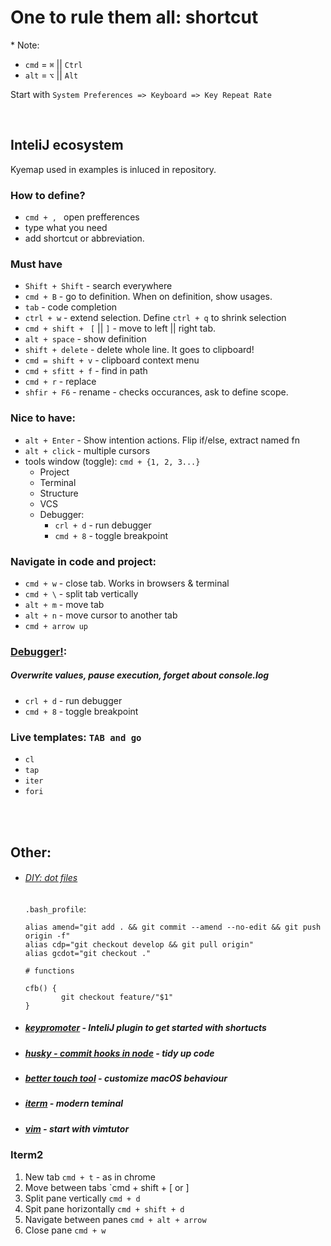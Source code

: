 # One to rule them all: shortcut

\* Note: 

- `cmd` = `⌘` || `Ctrl` 
- `alt` = `⌥` || `Alt`


Start with `System Preferences => Keyboard => Key Repeat Rate`



<br/>

##  InteliJ ecosystem

Kyemap used in examples is inluced in repository.

### How to define?
- `cmd + , ` open prefferences
- type what you need
- add shortcut or abbreviation.


### Must have
- `Shift + Shift` - search everywhere
- `cmd + B` - go to definition. When on definition, show usages.
- `tab` - code completion
- `ctrl + w` - extend selection. Define `ctrl + q` to shrink selection
- `cmd + shift + ` `[` || `]` - move to left || right tab. 
- `alt + space` - show definition 
- `shift + delete` - delete whole line. It goes to clipboard!
- `cmd = shift + v` - clipboard context menu
- `cmd + sfitt + f` - find in path
- `cmd + r` - replace
- `shfir + F6` - rename - checks occurances, ask to define scope.


### Nice to have:
- `alt + Enter` - Show intention actions. Flip if/else, extract named fn
- `alt + click`  - multiple cursors
- tools window (toggle): `cmd + {1, 2, 3...}`
  - Project
  - Terminal
  - Structure
  - VCS
  - Debugger:   
    - `crl + d` - run debugger
    - `cmd + 8` - toggle breakpoint
  
  
  
### Navigate in code and project: 
 - `cmd + w` - close tab. Works in browsers & terminal 
 - `cmd + \` - split tab vertically
 - `alt + m` - move tab
 - `alt + n` - move cursor to another tab
 - `cmd + arrow up` 
 

  
 


### [Debugger!](https://chrome.google.com/webstore/detail/jetbrains-ide-support/hmhgeddbohgjknpmjagkdomcpobmllji):
##### Overwrite values, pause execution, forget about console.log
- `crl + d` - run debugger
- `cmd + 8` - toggle breakpoint


### Live templates: `TAB and go`
- `cl`
- `tap`
- `iter`
- `fori`

<br/>
<br/>

## Other: 

- ###### [DIY: dot files](https://github.com/RadoslawB/settings) 
    `.bash_profile`:
    ```
    alias amend="git add . && git commit --amend --no-edit && git push origin -f"
    alias cdp="git checkout develop && git pull origin"
    alias gcdot="git checkout ."
    
    # functions
    
    cfb() {
            git checkout feature/"$1"
    }
    ```

- ##### [keypromoter](https://plugins.jetbrains.com/plugin/9792-key-promoter-x) - InteliJ plugin to get started with shortucts
- ##### [husky - commit hooks in node](https://github.com/typicode/husky) - tidy up code
- ##### [better touch tool](https://folivora.ai/) - customize macOS behaviour 
- ##### [iterm](https://www.iterm2.com/) - modern teminal
- ##### [vim](https://www.vim.org/) - start with vimtutor

### Iterm2 

1. New tab `cmd + t` - as in chrome
2. Move between tabs `cmd + shift + [ or ]
3. Split pane vertically `cmd + d`
4. Spit pane horizontally `cmd + shift + d`
6. Navigate between panes `cmd + alt + arrow`
7. Close pane `cmd + w`

